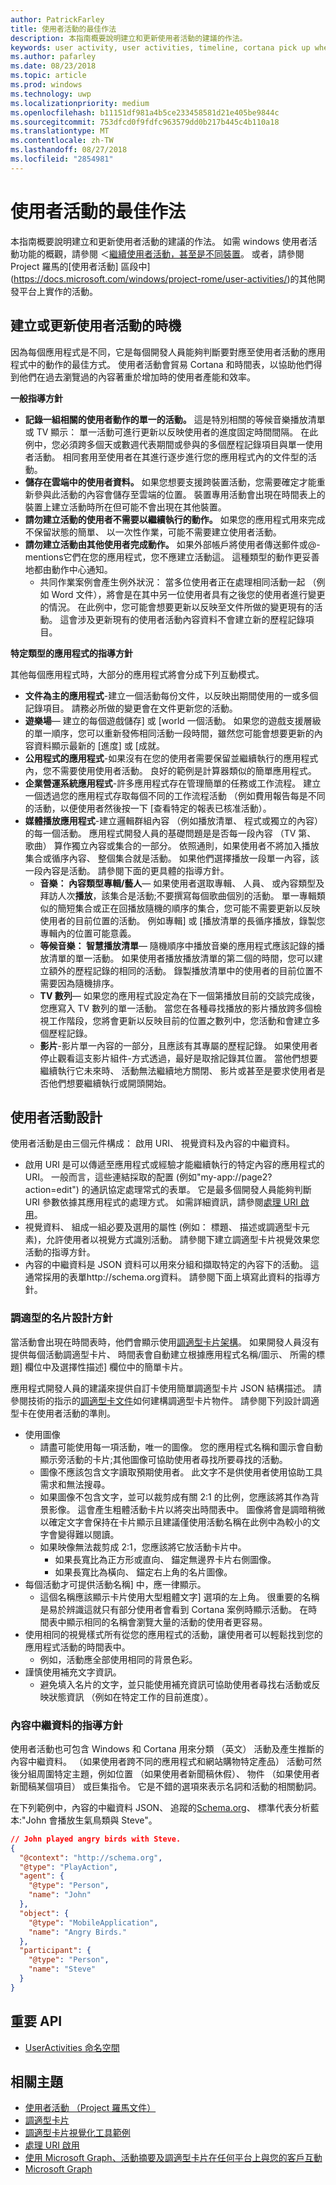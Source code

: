 ```yaml
---
author: PatrickFarley
title: 使用者活動的最佳作法
description: 本指南概要說明建立和更新使用者活動的建議的作法。
keywords: user activity, user activities, timeline, cortana pick up where you left off, cortana pick up where i left off, project rome, 使用者活動, 時間軸, cortana 從先前離開的地方開始, cortana 接續未完成的部分, project rome
ms.author: pafarley
ms.date: 08/23/2018
ms.topic: article
ms.prod: windows
ms.technology: uwp
ms.localizationpriority: medium
ms.openlocfilehash: b11151df981a4b5ce233458581d21e405be9844c
ms.sourcegitcommit: 753dfcd0f9fdfc963579dd0b217b445c4b110a18
ms.translationtype: MT
ms.contentlocale: zh-TW
ms.lasthandoff: 08/27/2018
ms.locfileid: "2854981"
---
```

# <a name="user-activities-best-practices"></a>使用者活動的最佳作法

本指南概要說明建立和更新使用者活動的建議的作法。 如需 windows 使用者活動功能的概觀，請參閱 ＜[繼續使用者活動，甚至是不同裝置](https://docs.microsoft.com/windows/uwp/launch-resume/useractivities)。 或者，請參閱 Project 羅馬的[使用者活動] 區段中](https://docs.microsoft.com/windows/project-rome/user-activities/)的其他開發平台上實作的活動。

## <a name="when-to-create-or-update-user-activities"></a>建立或更新使用者活動的時機

因為每個應用程式是不同，它是每個開發人員能夠判斷要對應至使用者活動的應用程式中的動作的最佳方式。 使用者活動會貿易 Cortana 和時間表，以協助他們得到他們在過去瀏覽過的內容著重於增加時的使用者產能和效率。

**一般指導方針**

* **記錄一組相關的使用者動作的單一的活動。** 這是特別相關的等候音樂播放清單或 TV 顯示： 單一活動可進行更新以反映使用者的進度固定時間間隔。 在此例中，您必須跨多個天或數週代表期間或參與的多個歷程記錄項目與單一使用者活動。 相同套用至使用者在其進行逐步進行您的應用程式內的文件型的活動。
* **儲存在雲端中的使用者資料。** 如果您想要支援跨裝置活動，您需要確定才能重新參與此活動的內容會儲存至雲端的位置。 裝置專用活動會出現在時間表上的裝置上建立活動時所在但可能不會出現在其他裝置。
* **請勿建立活動的使用者不需要以繼續執行的動作。** 如果您的應用程式用來完成不保留狀態的簡單、 以一次性作業，可能不需要建立使用者活動。
* **請勿建立活動由其他使用者完成動作。** 如果外部帳戶將使用者傳送郵件或@-mentions它們在您的應用程式，您不應建立活動這。 這種類型的動作更妥善地都由動作中心通知。
  * 共同作業案例會產生例外狀況： 當多位使用者正在處理相同活動一起 （例如 Word 文件），將會是在其中另一位使用者具有之後您的使用者進行變更的情況。 在此例中，您可能會想要更新以反映至文件所做的變更現有的活動。 這會涉及更新現有的使用者活動內容資料不會建立新的歷程記錄項目。

**特定類型的應用程式的指導方針**

其他每個應用程式時，大部分的應用程式將會分成下列互動模式。
* **文件為主的應用程式**-建立一個活動每份文件，以反映出期間使用的一或多個記錄項目。 請務必所做的變更會在文件更新您的活動。
* **遊樂場**— 建立的每個遊戲儲存] 或 [world 一個活動。 如果您的遊戲支援層級的單一順序，您可以重新發佈相同活動一段時間，雖然您可能會想要更新的內容資料顯示最新的 [進度] 或 [成就。
* **公用程式的應用程式**-如果沒有在您的使用者需要保留並繼續執行的應用程式內，您不需要使用使用者活動。 良好的範例是計算器類似的簡單應用程式。
* **企業營運系統應用程式**-許多應用程式存在管理簡單的任務或工作流程。 建立一個透過您的應用程式存取每個不同的工作流程活動 （例如費用報告每是不同的活動，以便使用者然後按一下 [查看特定的報表已核准活動）。
* **媒體播放應用程式**-建立邏輯群組內容 （例如播放清單、 程式或獨立的內容） 的每一個活動。 應用程式開發人員的基礎問題是是否每一段內容 （TV 第、 歌曲） 算作獨立內容或集合的一部分。 依照通則，如果使用者不將加入播放集合或循序內容、 整個集合就是活動。 如果他們選擇播放一段單一內容，該一段內容是活動。 請參閱下面的更具體的指導方針。
  * **音樂： 內容類型專輯/藝人**— 如果使用者選取專輯、 人員、 或內容類型及拜訪人次**播放**，該集合是活動;不要撰寫每個歌曲個別的活動。 單一專輯類似的簡短集合或正在回播放隨機的順序的集合，您可能不需要更新以反映使用者的目前位置的活動。 例如專輯] 或 [播放清單的長循序播放，錄製您專輯內的位置可能意義。
  * **等候音樂： 智慧播放清單**— 隨機順序中播放音樂的應用程式應該記錄的播放清單的單一活動。 如果使用者播放播放清單的第二個的時間，您可以建立額外的歷程記錄的相同的活動。 錄製播放清單中的使用者的目前位置不需要因為隨機排序。
  * **TV 數列**— 如果您的應用程式設定為在下一個第播放目前的交談完成後，您應寫入 TV 數列的單一活動。 當您在各種尋找播放的影片播放跨多個檢視工作階段，您將會更新以反映目前的位置之數列中，您活動和會建立多個歷程記錄。
  * **影片**-影片單一內容的一部分，且應該有其專屬的歷程記錄。 如果使用者停止觀看這支影片組件-方式透過，最好是取捨記錄其位置。 當他們想要繼續執行它未來時、 活動無法繼續地方關閉、 影片或甚至是要求使用者是否他們想要繼續執行或開頭開始。

## <a name="user-activity-design"></a>使用者活動設計

使用者活動是由三個元件構成： 啟用 URI、 視覺資料及內容的中繼資料。
* 啟用 URI 是可以傳遞至應用程式或經驗才能繼續執行的特定內容的應用程式的 URI。 一般而言，這些連結採取的配置 (例如"my-app://page2?action=edit") 的通訊協定處理常式的表單。 它是最多個開發人員能夠判斷 URI 參數依據其應用程式的處理方式。 如需詳細資訊，請參閱[處理 URI 啟用](https://docs.microsoft.com/windows/uwp/launch-resume/handle-uri-activation)。
* 視覺資料、 組成一組必要及選用的屬性 (例如： 標題、 描述或調適型卡元素)，允許使用者以視覺方式識別活動。 請參閱下建立調適型卡片視覺效果您活動的指導方針。
* 內容的中繼資料是 JSON 資料可以用來分組和擷取特定的內容下的活動。 這通常採用的表單http://schema.org資料。 請參閱下面上填寫此資料的指導方針。

### <a name="adaptive-card-design-guidelines"></a>調適型的名片設計方針

當活動會出現在時間表時，他們會顯示使用[調適型卡片架構](https://docs.microsoft.com/adaptive-cards/)。 如果開發人員沒有提供每個活動調適型卡片、 時間表會自動建立根據應用程式名稱/圖示、 所需的標題] 欄位中及選擇性描述] 欄位中的簡單卡片。 

應用程式開發人員的建議來提供自訂卡使用簡單調適型卡片 JSON 結構描述。 請參閱技術的指示的[調適型卡文件](https://docs.microsoft.com/adaptive-cards/authoring-cards/getting-started)如何建構調適型卡片物件。 請參閱下列設計調適型卡在使用者活動的準則。
* 使用圖像
  * 請盡可能使用每一項活動，唯一的圖像。 您的應用程式名稱和圖示會自動顯示旁活動的卡片;其他圖像可協助使用者尋找所要尋找的活動。
  * 圖像不應該包含文字讀取預期使用者。 此文字不是供使用者使用協助工具需求和無法搜尋。
  * 如果圖像不包含文字，並可以裁剪成有關 2:1 的比例，您應該將其作為背景影像。 這會產生粗體活動卡片以將突出時間表中。 圖像將會是調暗稍微以確定文字會保持在卡片顯示且建議僅使用活動名稱在此例中為較小的文字會變得難以閱讀。
  * 如果映像無法裁剪成 2:1，您應該將它放活動卡片中。  
    * 如果長寬比為正方形或直向、 錨定無邊界卡片右側圖像。
    * 如果長寬比為橫向、 錨定右上角的名片圖像。
* 每個活動才可提供活動名稱] 中，應一律顯示。
  * 這個名稱應該顯示卡片使用大型粗體文字] 選項的左上角。 很重要的名稱是易於辨識這就只有部分使用者會看到 Cortana 案例時顯示活動。 在時間表中顯示相同的名稱會瀏覽大量的活動的使用者更容易。
* 使用相同的視覺樣式所有從您的應用程式的活動，讓使用者可以輕鬆找到您的應用程式活動的時間表中。
  * 例如，活動應全部使用相同的背景色彩。
* 謹慎使用補充文字資訊。 
  * 避免填入名片的文字，並只能使用補充資訊可協助使用者尋找右活動或反映狀態資訊 （例如在特定工作的目前進度）。

### <a name="content-metadata-guidelines"></a>內容中繼資料的指導方針

使用者活動也可包含 Windows 和 Cortana 用來分類 （英文） 活動及產生推斷的內容中繼資料。 （如果使用者跨不同的應用程式和網站購物特定產品） 活動可然後分組周圍特定主題，例如位置 （如果使用者新聞稿休假）、 物件 （如果使用者新聞稿某個項目） 或巨集指令。 它是不錯的選項來表示名詞和活動的相關動詞。 

在下列範例中，內容的中繼資料 JSON、 追蹤的[Schema.org](https://schema.org/)、 標準代表分析藍本:"John 會播放生氣鳥類與 Steve"。

```json
// John played angry birds with Steve.
{
  "@context": "http://schema.org",
  "@type": "PlayAction",
  "agent": {
    "@type": "Person",
    "name": "John"
  },
  "object": {
    "@type": "MobileApplication",
    "name": "Angry Birds."
  },
  "participant": {
    "@type": "Person",
    "name": "Steve"
  }
}
```

## <a name="key-apis"></a>重要 API

* [UserActivities 命名空間](https://docs.microsoft.com/uwp/api/windows.applicationmodel.useractivities)

## <a name="related-topics"></a>相關主題

* [使用者活動 （Project 羅馬文件）](https://docs.microsoft.com/windows/project-rome/user-activities/)
* [調適型卡片](https://docs.microsoft.com/adaptive-cards/)
* [調適型卡片視覺化工具範例](http://adaptivecards.io/)
* [處理 URI 啟用](https://docs.microsoft.com/windows/uwp/launch-resume/handle-uri-activation)
* [使用 Microsoft Graph、活動摘要及調適型卡片在任何平台上與您的客戶互動](https://channel9.msdn.com/Events/Connect/2017/B111)
* [Microsoft Graph](https://developer.microsoft.com/graph/)
